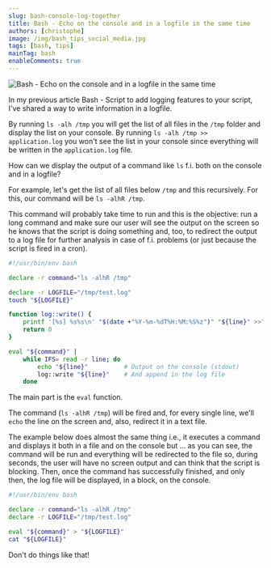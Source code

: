 ```yaml
---
slug: bash-console-log-together
title: Bash - Echo on the console and in a logfile in the same time
authors: [christophe]
image: /img/bash_tips_social_media.jpg
tags: [bash, tips]
mainTag: bash
enableComments: true
---
```

![Bash - Echo on the console and in a logfile in the same time](/img/bash_tips_banner.jpg)

In my previous article <Link to="/blog/bash-logging">Bash - Script to add logging features to your script</Link>, I've shared a way to write information in a logfile.

By running `ls -alh /tmp` you will get the list of all files in the `/tmp` folder and display the list on your console. By running `ls -alh /tmp >> application.log` you won't see the list in your console since everything will be written in the `application.log` file.

How can we display the output of a command like `ls` f.i. both on the console and in a logfile?

<!-- truncate -->

For example, let's get the list of all files below `/tmp` and this recursively. For this, our command will be `ls -alhR /tmp`.

This command will probably take time to run and this is the objective: run a long command and make sure our user will see the output on the screen so he knows that the script is doing something and, too, to redirect the output to a log file for further analysis in case of f.i. problems (or just because the script is fired in a cron).

<Snippet filename="script.sh">

```bash
#!/usr/bin/env bash

declare -r command="ls -alhR /tmp"

declare -r LOGFILE="/tmp/test.log"
touch "${LOGFILE}"

function log::write() {
    printf '[%s] %s%s\n' "$(date +"%Y-%m-%dT%H:%M:%S%z")" "${line}" >>"${LOGFILE}"
    return 0
}

eval "${command}" |
    while IFS= read -r line; do
        echo "${line}"          # Output on the console (stdout)
        log::write "${line}"    # And append in the log file
    done
```

</Snippet>

The main part is the `eval` function.

The command (`ls -alhR /tmp`) will be fired and, for every single line, we'll `echo` the line on the screen and, also, redirect it in a text file.

The example below does almost the same thing i.e., it executes a command and displays it both in a file and on the console but ... as you can see, the command will be run and everything will be redirected to the file so, during seconds, the user will have no screen output and can think that the script is blocking. Then, once the command has successfully finished, and only then, the log file will be displayed, in a block, on the console.

<Snippet filename="script.sh">

```bash
#!/usr/bin/env bash

declare -r command="ls -alhR /tmp"
declare -r LOGFILE="/tmp/test.log"

eval "${command}" > "${LOGFILE}"
cat "${LOGFILE}"
```

</Snippet>

Don't do things like that!
